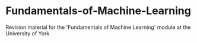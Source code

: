 # Fundamentals-of-Machine-Learning
Revision material for the 'Fundamentals of Machine Learning' module at the University of York
